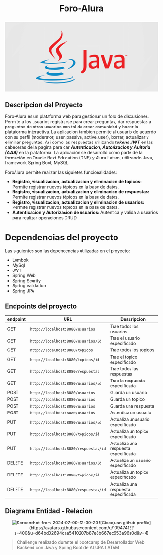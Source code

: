 # <p><center>Foro-Alura</center></p>

![Java header image](https://github.com/marco-sis/Challenge-ForoHub/raw/master/img/java.png)

## Descripcion del Proyecto
Foro-Alura es un plataforma web para gestionar un foro de discusiones. Permite a los usuarios registrarse para crear preguntas, dar respuestas a preguntas de otros usuarios con tal de crear comunidad  y hacer la plataforma interactiva. La aplicacion tambien permite al usuario de acuerdo con su perfil (moderator, user_passive, active_user),  borrar, actualizar y eliminar preguntas. Asi como las respuestas utilizando  ***tokens JWT*** en las cabeceras de la pagina para dar ***Autenticacion, Autorizacion y Auitoria***  ***(AAA)***  en la plataforma. La aplicación  se desarrolló como parte de la formación en Oracle Next Education (ONE) y Alura Latam, utilizando Java, framework Spring Boot, MySQL.

ForoAlura permite realizar las siguietes funcionalidades:

-   **Registro, visualizacion, actualizacion  y eliminacion de topicos:**  Permite registrar nuevos tópicos en la base de datos.
-   **Registro, visualizacion, actualizacion  y eliminacion de respuestas:**  Permite registrar nuevos tópicos en la base de datos.
-   **Registro, visualizacion, actualizacion  y eliminacion de usuarios:**  Permite registrar nuevos tópicos en la base de datos.
-   **Autenticacion y Autorizacion de usuarios:**  Autentica y valida a usuarios para realizar operaciones CRUD

# Dependencias del proyecto

Las siguientes son las dependencias utilizadas en el proyecto:
-   Lombok
-   MySql
-   JWT
-  Spring Web
-  Spring Scurity
-  Spring validation
-  Spring JPA

## Endpoints del proyecto

|     endpoint   |			URL                  |			Descripcion        |
|----------------|-------------------------------|-----------------------------|
|GET			|`http://localhost:8080/usuarios`|Trae todos los usuarios|
|GET			|`http://localhost:8080/usuarios/id`|Trae el usuario especificado|
|GET			|`http://localhost:8080/topicos`|Trae todos los topicos|
|GET			|`http://localhost:8080/topicos/id`|Trae el topico especificado|
|GET			|`http://localhost:8080/respuestas`|Trae todos las respuestas|
|GET			|`http://localhost:8080/usuarios/id`|Trae la respuesta especificada|
|POST          |`http://localhost:8080/usuarios`    |Guarda un usuario           |
|POST          |`http://localhost:8080/usuarios`    |Guarda un topico          |
|POST          |`http://localhost:8080/usuarios`    |Guarda una respuesta        |
|POST          |`http://localhost:8080/usuarios`    |Autentica un usuario         |
|PUT	       |`http://localhost:8080/usuarios/id` |Actualiza unusuario especificado|
|PUT	       |`http://localhost:8080/topicos/id` |Actualiza un topico especificado|
|PUT	       |`http://localhost:8080/respuestas/id` |Actualiza una respuesta especificada|
|DELETE	       |`http://localhost:8080/usuarios/id` |Actualiza un usuario especificado|
|DELETE	       |`http://localhost:8080/topicos/id` |Actualiza un topico especificado|
|DELETE	       |`http://localhost:8080/respuestas/id` |Actualiza una respuesta especificada|


## Diagrama Entidad - Relacion
<p align="center">
<img src="https://i.ibb.co/9vQm2Gv/Screenshot-from-2024-07-09-12-39-29.png" alt="Screenshot-from-2024-07-09-12-39-29" border="0">
![Ciscojuan github profile](https://avatars.githubusercontent.com/u/10947412?s=400&u=d64bd02694caa5410207b87e8b667ec653a96a0d&v=4)
</p>

>Challenge realizado durante el bootcamp de Desarrollador Web Backend con Java y Spring Boot de ALURA LATAM 